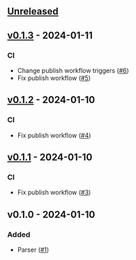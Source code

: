 ## [Unreleased](https://github.com/faissaloux/gemfile/compare/v0.1.3...main)

## [v0.1.3](https://github.com/faissaloux/gemfile/compare/v0.1.2...v0.1.3) - 2024-01-11
### CI
- Change publish workflow triggers ([#6](https://github.com/faissaloux/gemfile/pull/6))
- Fix publish workflow ([#5](https://github.com/faissaloux/gemfile/pull/5))

## [v0.1.2](https://github.com/faissaloux/gemfile/compare/v0.1.1...v0.1.2) - 2024-01-10
### CI
- Fix publish workflow ([#4](https://github.com/faissaloux/gemfile/pull/4))

## [v0.1.1](https://github.com/faissaloux/gemfile/compare/v0.1.0...v0.1.1) - 2024-01-10
### CI
- Fix publish workflow ([#3](https://github.com/faissaloux/gemfile/pull/3))

## v0.1.0 - 2024-01-10

### Added
- Parser ([#1](https://github.com/faissaloux/gemfile/pull/1))
